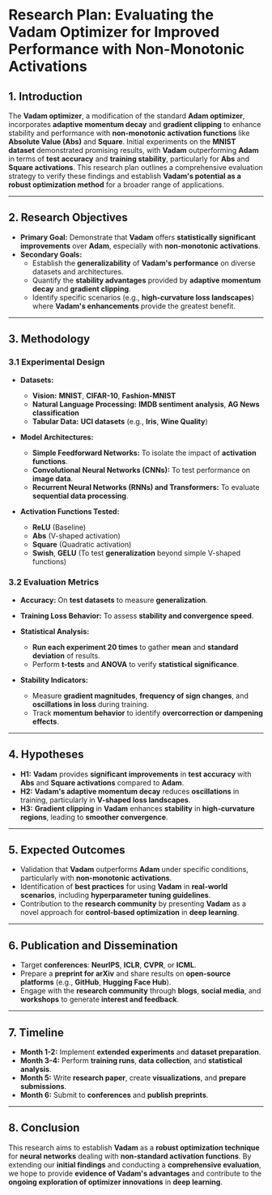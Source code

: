 # Research Plan: Evaluating the Vadam Optimizer for Improved Performance with Non-Monotonic Activations

## 1. Introduction
The **Vadam optimizer**, a modification of the standard **Adam optimizer**, incorporates **adaptive momentum decay** and **gradient clipping** to enhance stability and performance with **non-monotonic activation functions** like **Absolute Value (Abs)** and **Square**. Initial experiments on the **MNIST dataset** demonstrated promising results, with **Vadam** outperforming **Adam** in terms of **test accuracy** and **training stability**, particularly for **Abs** and **Square activations**. This research plan outlines a comprehensive evaluation strategy to verify these findings and establish **Vadam's potential as a robust optimization method** for a broader range of applications.

---

## 2. Research Objectives
- **Primary Goal:** Demonstrate that **Vadam** offers **statistically significant improvements** over **Adam**, especially with **non-monotonic activations**.
- **Secondary Goals:**
  - Establish the **generalizability** of **Vadam's performance** on diverse datasets and architectures.
  - Quantify the **stability advantages** provided by **adaptive momentum decay** and **gradient clipping**.
  - Identify specific scenarios (e.g., **high-curvature loss landscapes**) where **Vadam's enhancements** provide the greatest benefit.

---

## 3. Methodology
### **3.1 Experimental Design**
- **Datasets:**
  - **Vision:** **MNIST**, **CIFAR-10**, **Fashion-MNIST**
  - **Natural Language Processing:** **IMDB sentiment analysis**, **AG News classification**
  - **Tabular Data:** **UCI datasets** (e.g., **Iris**, **Wine Quality**)

- **Model Architectures:**
  - **Simple Feedforward Networks:** To isolate the impact of **activation functions**.
  - **Convolutional Neural Networks (CNNs):** To test performance on **image data**.
  - **Recurrent Neural Networks (RNNs) and Transformers:** To evaluate **sequential data processing**.

- **Activation Functions Tested:**
  - **ReLU** (Baseline)
  - **Abs** (V-shaped activation)
  - **Square** (Quadratic activation)
  - **Swish**, **GELU** (To test **generalization** beyond simple V-shaped functions)

### **3.2 Evaluation Metrics**
- **Accuracy:** On **test datasets** to measure **generalization**.
- **Training Loss Behavior:** To assess **stability and convergence speed**.
- **Statistical Analysis:**
  - **Run each experiment 20 times** to gather **mean** and **standard deviation** of results.
  - Perform **t-tests** and **ANOVA** to verify **statistical significance**.

- **Stability Indicators:**
  - Measure **gradient magnitudes**, **frequency of sign changes**, and **oscillations in loss** during training.
  - Track **momentum behavior** to identify **overcorrection or dampening effects**.

---

## 4. Hypotheses
- **H1:** **Vadam** provides **significant improvements** in **test accuracy** with **Abs** and **Square activations** compared to **Adam**.
- **H2:** **Vadam's adaptive momentum decay** reduces **oscillations** in training, particularly in **V-shaped loss landscapes**.
- **H3:** **Gradient clipping** in **Vadam** enhances **stability** in **high-curvature regions**, leading to **smoother convergence**.

---

## 5. Expected Outcomes
- Validation that **Vadam** outperforms **Adam** under specific conditions, particularly with **non-monotonic activations**.
- Identification of **best practices** for using **Vadam** in **real-world scenarios**, including **hyperparameter tuning guidelines**.
- Contribution to the **research community** by presenting **Vadam** as a novel approach for **control-based optimization** in **deep learning**.

---

## 6. Publication and Dissemination
- Target **conferences**: **NeurIPS**, **ICLR**, **CVPR**, or **ICML**.
- Prepare a **preprint for arXiv** and share results on **open-source platforms** (e.g., **GitHub**, **Hugging Face Hub**).
- Engage with the **research community** through **blogs**, **social media**, and **workshops** to generate **interest and feedback**.

---

## 7. Timeline
- **Month 1-2:** Implement **extended experiments** and **dataset preparation**.
- **Month 3-4:** Perform **training runs**, **data collection**, and **statistical analysis**.
- **Month 5:** Write **research paper**, create **visualizations**, and **prepare submissions**.
- **Month 6:** Submit to **conferences** and **publish preprints**.

---

## 8. Conclusion
This research aims to establish **Vadam** as a **robust optimization technique** for **neural networks** dealing with **non-standard activation functions**. By extending our **initial findings** and conducting a **comprehensive evaluation**, we hope to provide **evidence of Vadam's advantages** and contribute to the **ongoing exploration of optimizer innovations** in **deep learning**.

